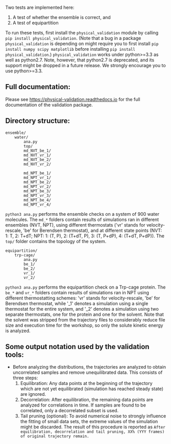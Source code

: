 Two tests are implemented here: 

1. A test of whether the ensemble is correct, and
2. A test of equipartition

To run these tests, first install the `physical_validation` module by calling `pip install physical_validation`. (Note that a bug in a package `physical_validation` is depending on might require you to first install `pip install numpy scipy matplotlib` before installing `pip install physical_validation`.) `physical_validation` works under python>=3.3 as well as python2.7. Note, however, that python2.7 is deprecated, and its support might be dropped in a future release. We strongly encourage you to use python>=3.3.

Full documentation:
-------------------
Please see https://physical-validation.readthedocs.io for the full documentation of the validation package.

Directory structure:
--------------------

	ensemble/
		water/
			ana.py		
			top/
			md_NVT_be_1/
			md_NVT_vr_1/
			md_NVT_be_2/
			md_NVT_vr_2/

			md_NPT_be_1/
			md_NPT_vr_1/
			md_NPT_be_2/
			md_NPT_vr_2/
			md_NPT_be_3/
			md_NPT_vr_3/
			md_NPT_be_4/
			md_NPT_vr_4/

`python3 ana.py` performs the ensemble checks on a system of 900 water molecules. The `md_*` folders contain results of simulations ran in different ensembles (NVT, NPT), using different thermostats ('vr' stands for velocity-rescale, 'be' for Berendsen thermostat), and at different state points (NVT: 1: T, 2: T+dT; NPT: 1: (T, P), 2: (T+dT, P), 3: (T, P+dP), 4: (T+dT, P+dP)). The `top/` folder contains the topology of the system.

	equipartition/
		trp-cage/
			ana.py
			be_1/
			be_2/
			vr_1/
			vr_2/

`python3 ana.py` performs the equipartition check on a Trp-cage protein. The `be_*` and `vr_*` folders contain results of simulations ran in NPT using different thermostatting schemes: 'vr' stands for velocity-rescale, 'be' for Berendsen thermostat, while '_1' denotes a simulation using a single thermostat for the entire system, and '_2' denotes a simulation using two separate thermostats, one for the protein and one for the solvent. Note that the solvent was stripped from the trajectory files to considerably reduce file size and execution time for the workshop, so only the solute kinetic energy is analyzed.

Some output notation used by the validation tools:
--------------------------------------------------
* Before analyzing the distributions, the trajectories are analyzed to obtain uncorrelated samples and remove unequilibrated data. This consists of three steps:
  1. Equilibration: Any data points at the beginning of the trajectory which are not yet equilibrated (simulation has reached steady state) are ignored.
  2. Decorrelation: After equilibration, the remaining data points are analyzed for correlations in time. If samples are found to be correlated, only a decorrelated subset is used.
  3. Tail pruning (optional): To avoid numerical noise to strongly influence the fitting of small data sets, the extreme values of the simulation might be discarded.
  The result of this procedure is reported as `After equilibration, decorrelation and tail pruning, XX% (YYY frames) of original trajectory remain.`

